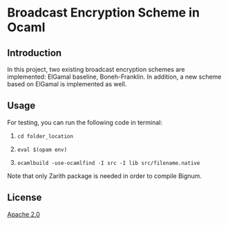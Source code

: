 # Broadcast Encryption Scheme in Ocaml

## Introduction

In this project, two existing broadcast encryption schemes are implemented: ElGamal baseline, Boneh-Franklin. In addition, a new scheme based on ElGamal is implemented as well.

## Usage


For testing, you can run the following code in terminal:

1. `cd folder_location`

2. `eval $(opam env)`

3. `ocamlbuild -use-ocamlfind -I src -I lib src/filename.native`

Note that only Zarith package is needed in order to compile Bignum.


## License

[Apache 2.0](https://github.com/moudyellaz/Braodcast-Encryption-Schemes/blob/main/LICENSE)

